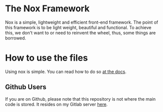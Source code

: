 # The Nox Framework

Nox is a simple, lightweight and efficient front-end framework. The point of this framework is to be light weight, beautiful and functional. To achieve this, we don't want to or need to reinvent the wheel, thus, some things are borrowed.

# How to use the files
Using nox is simple. You can read how to do so [at the docs](https://get-nox.com/docs).


## Github Users
If you are on Github, please note that this repository is not where the main code is stored. It resides on my Gitlab server [here](https://git.assassinskeeper.com/root/NoxFramework).